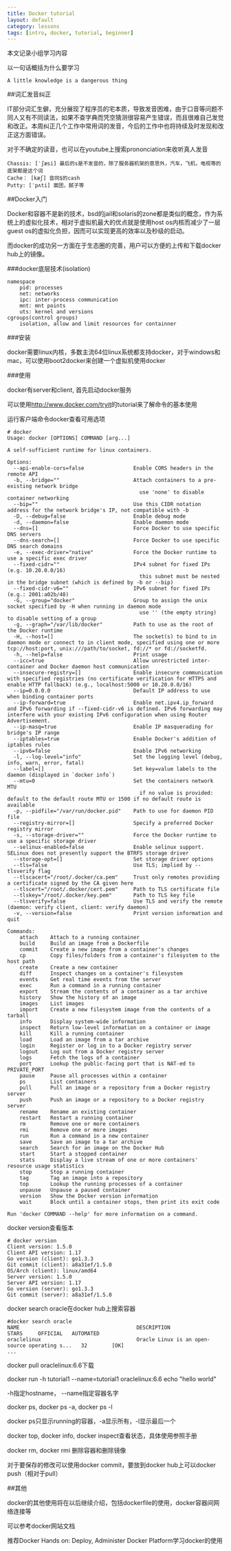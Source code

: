```yaml
---
title: Docker tutorial
layout: default
category: lessons
tags: [intro, docker, tutorial, beginner]
---
```


本文记录小组学习内容

以一句话概括为什么要学习

    A little knowledge is a dangerous thing

##词汇发音纠正

IT部分词汇生僻，充分展现了程序员的宅本质，导致发音困难，由于口音等问题不同人又有不同读法，如果不查字典而凭空猜测很容易产生错误，而且很难自己发觉和改正。本周纠正几个工作中常用词的发音，今后的工作中也将持续及时发现和改正这方面错误。

对于不确定的读音，也可以在youtube上搜索prononciation来收听真人发音

    Chassis: [ˈʃæsi] 最后的s是不发音的，除了服务器机架的意思外，汽车，飞机，电视等的底架都是这个词
    Cache： [kæʃ] 音同$的cash
    Putty: [ˈpʌti] 面团，腻子等

##Docker入门

Docker和容器不是新的技术，bsd的jail和solaris的zone都是类似的概念，作为系统上的虚拟化技术，相对于虚拟机最大的优点就是使用host os内核而减少了一层guest os的虚拟化负担，因而可以实现更高的效率以及秒级的启动。

而docker的成功另一方面在于生态圈的完善，用户可以方便的上传和下载docker hub上的镜像。

###docker底层技术(isolation)

    namespace
        pid: processes
        net: networks
        ipc: inter-process communication
        mnt: mnt points
        uts: kernel and versions
    cgroups(control groups)
        isolation, allow and limit resources for containner

###安装
    
docker需要linux内核，多数主流64位linux系统都支持docker，对于windows和mac，可以使用boot2docker来创建一个虚拟机使用docker

###使用

docker有server和client, 首先启动docker服务

可以使用<http://www.docker.com/tryit>的tutorial来了解命令的基本使用

运行客户端命令docker查看可用选项

    # docker
    Usage: docker [OPTIONS] COMMAND [arg...]

    A self-sufficient runtime for linux containers.

    Options:
      --api-enable-cors=false                Enable CORS headers in the remote API
      -b, --bridge=""                        Attach containers to a pre-existing network bridge
                                               use 'none' to disable container networking
      --bip=""                               Use this CIDR notation address for the network bridge's IP, not compatible with -b
      -D, --debug=false                      Enable debug mode
      -d, --daemon=false                     Enable daemon mode
      --dns=[]                               Force Docker to use specific DNS servers
      --dns-search=[]                        Force Docker to use specific DNS search domains
      -e, --exec-driver="native"             Force the Docker runtime to use a specific exec driver
      --fixed-cidr=""                        IPv4 subnet for fixed IPs (e.g. 10.20.0.0/16)
                                               this subnet must be nested in the bridge subnet (which is defined by -b or --bip)
      --fixed-cidr-v6=""                     IPv6 subnet for fixed IPs (e.g.: 2001:a02b/48)
      -G, --group="docker"                   Group to assign the unix socket specified by -H when running in daemon mode
                                               use '' (the empty string) to disable setting of a group
      -g, --graph="/var/lib/docker"          Path to use as the root of the Docker runtime
      -H, --host=[]                          The socket(s) to bind to in daemon mode or connect to in client mode, specified using one or more tcp://host:port, unix:///path/to/socket, fd://* or fd://socketfd.
      -h, --help=false                       Print usage
      --icc=true                             Allow unrestricted inter-container and Docker daemon host communication
      --insecure-registry=[]                 Enable insecure communication with specified registries (no certificate verification for HTTPS and enable HTTP fallback) (e.g., localhost:5000 or 10.20.0.0/16)
      --ip=0.0.0.0                           Default IP address to use when binding container ports
      --ip-forward=true                      Enable net.ipv4.ip_forward and IPv6 forwarding if --fixed-cidr-v6 is defined. IPv6 forwarding may interfere with your existing IPv6 configuration when using Router Advertisement.
      --ip-masq=true                         Enable IP masquerading for bridge's IP range
      --iptables=true                        Enable Docker's addition of iptables rules
      --ipv6=false                           Enable IPv6 networking
      -l, --log-level="info"                 Set the logging level (debug, info, warn, error, fatal)
      --label=[]                             Set key=value labels to the daemon (displayed in `docker info`)
      --mtu=0                                Set the containers network MTU
                                               if no value is provided: default to the default route MTU or 1500 if no default route is available
      -p, --pidfile="/var/run/docker.pid"    Path to use for daemon PID file
      --registry-mirror=[]                   Specify a preferred Docker registry mirror
      -s, --storage-driver=""                Force the Docker runtime to use a specific storage driver
      --selinux-enabled=false                Enable selinux support. SELinux does not presently support the BTRFS storage driver
      --storage-opt=[]                       Set storage driver options
      --tls=false                            Use TLS; implied by --tlsverify flag
      --tlscacert="/root/.docker/ca.pem"     Trust only remotes providing a certificate signed by the CA given here
      --tlscert="/root/.docker/cert.pem"     Path to TLS certificate file
      --tlskey="/root/.docker/key.pem"       Path to TLS key file
      --tlsverify=false                      Use TLS and verify the remote (daemon: verify client, client: verify daemon)
      -v, --version=false                    Print version information and quit

    Commands:
        attach    Attach to a running container
        build     Build an image from a Dockerfile
        commit    Create a new image from a container's changes
        cp        Copy files/folders from a container's filesystem to the host path
        create    Create a new container
        diff      Inspect changes on a container's filesystem
        events    Get real time events from the server
        exec      Run a command in a running container
        export    Stream the contents of a container as a tar archive
        history   Show the history of an image
        images    List images
        import    Create a new filesystem image from the contents of a tarball
        info      Display system-wide information
        inspect   Return low-level information on a container or image
        kill      Kill a running container
        load      Load an image from a tar archive
        login     Register or log in to a Docker registry server
        logout    Log out from a Docker registry server
        logs      Fetch the logs of a container
        port      Lookup the public-facing port that is NAT-ed to PRIVATE_PORT
        pause     Pause all processes within a container
        ps        List containers
        pull      Pull an image or a repository from a Docker registry server
        push      Push an image or a repository to a Docker registry server
        rename    Rename an existing container
        restart   Restart a running container
        rm        Remove one or more containers
        rmi       Remove one or more images
        run       Run a command in a new container
        save      Save an image to a tar archive
        search    Search for an image on the Docker Hub
        start     Start a stopped container
        stats     Display a live stream of one or more containers' resource usage statistics
        stop      Stop a running container
        tag       Tag an image into a repository
        top       Lookup the running processes of a container
        unpause   Unpause a paused container
        version   Show the Docker version information
        wait      Block until a container stops, then print its exit code

    Run 'docker COMMAND --help' for more information on a command.

docker version查看版本

    # docker version
    Client version: 1.5.0
    Client API version: 1.17
    Go version (client): go1.3.3
    Git commit (client): a8a31ef/1.5.0
    OS/Arch (client): linux/amd64
    Server version: 1.5.0
    Server API version: 1.17
    Go version (server): go1.3.3
    Git commit (server): a8a31ef/1.5.0

docker search oracle在docker hub上搜索容器

    #docker search oracle
    NAME                                      DESCRIPTION                                     STARS     OFFICIAL   AUTOMATED
    oraclelinux                               Oracle Linux is an open-source operating s...   32        [OK]
    ...

docker pull oraclelinux:6.6下载

docker run -h tutorial1 --name=tutorial1 oraclelinux:6.6  echo "hello world"

-h指定hostname， --name指定容器名字

docker ps, docker ps -a, docker ps -l

docker ps只显示running的容器，-a显示所有，-l显示最后一个

docker top, docker info, docker inspect查看状态，具体使用参照手册

docker rm, docker rmi 删除容器和删除镜像

对于要保存的修改可以使用docker commit，要放到docker hub上可以docker push（相对于pull）

##其他

docker的其他使用将在以后继续介绍，包括dockerfile的使用，docker容器间网络连接等

可以参考docker网站文档

推荐Docker Hands on: Deploy, Administer Docker Platform学习docker的使用
